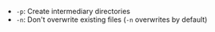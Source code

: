 - `-p`: Create intermediary directories
- `-n`: Don't overwrite existing files (`-n` overwrites by default)
